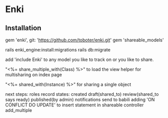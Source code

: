 # Enki

## Installation

gem 'enki', git: 'https://github.com/toboter/enki.git'
gem 'shareable_models'

rails enki_engine:install:migrations
rails db:migrate

add 'include Enki' to any model you like to track on or you like to share.

"<%= share_multiple_with(Class) %>"
to load the view helper for multisharing on index page

"<%= shared_with(Instance) %>"
for sharing a single object


next steps:
roles
record states: created draft(shared_to) review(shared_to says ready) published(by admin)
notifications send to babili
adding 'ON CONFLICT DO UPDATE' to insert statement in shareable controller add_multiple